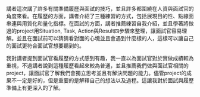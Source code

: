 講者這次講了許多有關準備履歷與面試的技巧，並且許多都圍繞在人資與面試官的角度來看。在履歷的方面，講者介紹了三種練習的方式，包括展現目的性、點線面串連與用質化和量化指標。在面試的方面，講者推薦練習自我介紹，並且學著將做過的project用Situation, Task, Action與Result四步驟來整理，讓面試官容易理解。並且在面試前可以猜猜看對面的心境並且會遇到什麼樣的人，這樣可以讓自己的面試更符合面試官想要聽到的。

我對講者提到面試官看履歷的方式感到有趣，我一直以為面試官對於實做成績較為重視，不過講者說到這種履歷看起來較為普通，並且推薦我們做與面試官相關的project，讓面試官了解我們會獨立思考並且有解決問題的能力。儘管project的成果不一定是好的，但是重要的是解釋自己的想法以及過程。這讓我對於面試與履歷準備上有更深入的了解。
